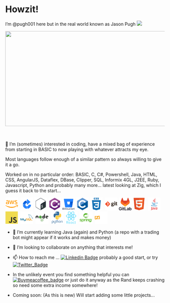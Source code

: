 # Howzit!
I’m @pugh001 here but in the real world known as Jason Pugh  <img src="https://media.giphy.com/media/hvRJCLFzcasrR4ia7z/giphy.gif" width="40" />
<p align="center">
 <img src="https://media.giphy.com/media/dWesBcTLavkZuG35MI/giphy.gif" width="600" height="300" />
</p>

<div id="badges">
<p align="center">
<img
 src="https://komarev.com/ghpvc/?username=pugh001&style=flat-square&color=blue"
 alt="" />
</p>
</div>

<div>
👀 I’m (sometimes) interested in coding, have a mixed bag of experience from starting in BASIC to now playing with whatever attracts my eye.

Most languages follow enough of a similar pattern so always willing to give it a go.

Worked on in no particular order: BASIC, C, C#, Powershell, Java, HTML, CSS, AngularJS, Dataflex, DBase, Clipper, SQL, Informix 4GL, J2EE, Ruby, Javascript, Python and probably many more... latest looking at Zig, which I guess it back to the start...
<div><img src="https://github.com/devicons/devicon/blob/master/icons/amazonwebservices/amazonwebservices-plain-wordmark.svg" title="AWS"
     alt="AWS"
     width="40"
     height="40" />&nbsp;
    <img
     src="https://github.com/devicons/devicon/blob/master/icons/bamboo/bamboo-original.svg"
     title="Bamboo"
     alt="Bamboo"
     width="40"
     height="40" />
    <img
     src="https://github.com/devicons/devicon/blob/master/icons/bash/bash-original.svg"
     title="Bash"
     alt="Bash"
     width="40"
     height="40" />
     <img src="https://github.com/devicons/devicon/blob/master/icons/csharp/csharp-original.svg"
     title="C#"
     alt="C#"
     width="40"
     height="40" />
    <img
     src="https://github.com/devicons/devicon/blob/master/icons/bitbucket/bitbucket-original-wordmark.svg"
     title="Bitbucket"
     alt="Bitbucket"
     width="40"
     height="40" />
    <img
     src="https://github.com/devicons/devicon/blob/master/icons/c/c-original.svg"
     title="C"
     alt="C"
     width="40"
     height="40" />
    <img
     src="https://github.com/devicons/devicon/blob/master/icons/css3/css3-plain-wordmark.svg"
     title="CSS3"
     alt="CSS"
     width="40"
     height="40" />&nbsp;
    <img
     src="https://github.com/devicons/devicon/blob/master/icons/git/git-original-wordmark.svg"
     title="Git"
     alt="Git"
     width="40"
     height="40" />
    <img
     src="https://github.com/devicons/devicon/blob/master/icons/gitlab/gitlab-original-wordmark.svg"
     title="Gitlab"
     alt="Gitlab"
     width="40"
     height="40" />
    <img
     src="https://github.com/devicons/devicon/blob/master/icons/html5/html5-original.svg"
     title="HTML5"
     alt="HTML"
     width="40"
     height="40" />&nbsp;
    <img
     src="https://github.com/devicons/devicon/blob/master/icons/java/java-original-wordmark.svg"
     title="Java"
     alt="Java"
     width="40"
     height="40" />&nbsp;
    <img
     src="https://github.com/devicons/devicon/blob/master/icons/javascript/javascript-original.svg"
     title="JavaScript"
     alt="JavaScript"
     width="40"
     height="40" />&nbsp;
    <img
     src="https://github.com/devicons/devicon/blob/master/icons/mysql/mysql-original-wordmark.svg"
     title="MySQL"
     alt="MySQL"
     width="40"
     height="40" />&nbsp;
    <img
     src="https://github.com/devicons/devicon/blob/master/icons/nodejs/nodejs-original-wordmark.svg"
     title="NodeJS"
     alt="NodeJS"
     width="40"
     height="40" />&nbsp;
    <img
     src="https://github.com/devicons/devicon/blob/master/icons/python/python-original-wordmark.svg"
     title="Python"
     alt="Python"
     width="40"
     height="40" />
    <img
     src="https://github.com/devicons/devicon/blob/master/icons/react/react-original-wordmark.svg"
     title="React"
     alt="React"
     width="40"
     height="40" />&nbsp;
    <img
     src="https://github.com/devicons/devicon/blob/master/icons/spring/spring-original-wordmark.svg"
     title="Spring"
     alt="Spring"
     width="40"
     height="40" />&nbsp;
     <img
     src="https://github.com/devicons/devicon/blob/master/icons/zig/zig-original-wordmark.svg"
     title="Zig"
     alt="Zig"
     width="40"
     height="40" />&nbsp;
</div>
</div>

- 🌱 I’m currently learning Java (again) and Python (a repo with a trading bot might appear if it works and makes money)
- 💞️ I’m looking to collaborate on anything that interests me!
- 📫 How to reach me ...  [![Linkedin Badge](https://img.shields.io/badge/-pugh001-blue?style=flat&logo=Linkedin&logoColor=white)](https://www.linkedin.com/in/pugh001) probably a good start, or try 
[![Twitter_Badge](https://img.shields.io/badge/-@__pugh001-blue?style=flat&logo=Twitter&logoColor=white)](https://www.twitter.com/_pugh001)

- In the unlikely event you find something helpful you can [![Buymeacoffee_badge](https://img.shields.io/badge/-pugh001-FFDD00?style=flat&logo=Buymeacoffee&logoColor=orange)](https://www.buymeacoffee.com/pugh001) or just do it anyway as the Rand keeps crashing so need some extra income somewhere!
- Coming soon: (As this is new) Will start adding some little projects...

<!---
pugh001/pugh001 is a ✨ special ✨ repository because its `README.md` (this file) appears on your GitHub profile.
You can click the Preview link to take a look at your changes.
--->
